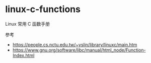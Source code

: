 # linux-c-functions

Linux 常用 C 函数手册

参考

- <https://people.cs.nctu.edu.tw/~yslin/library/linuxc/main.htm>
- <https://www.gnu.org/software/libc/manual/html_node/Function-Index.html>

